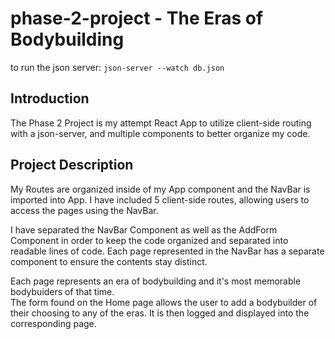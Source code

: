 # phase-2-project  -  The Eras of Bodybuilding

to run the json server: `json-server --watch db.json`

## Introduction
The Phase 2 Project is my attempt React App to utilize client-side routing with a json-server, and multiple components to better organize my code. 

## Project Description
My Routes are organized inside of my App component and the NavBar is imported into App. I have included 5 client-side routes, allowing users to access the pages using the NavBar. 

I have separated the NavBar Component as well as the AddForm Component in order to keep the code organized and separated into readable lines of code. Each page represented in the NavBar has a separate component to ensure the contents stay distinct. 

Each page represents an era of bodybuilding and it's most memorable bodybuiders of that time.  
The form found on the Home page allows the user to add a bodybuilder of their choosing to any of the eras. It is then logged and displayed into the corresponding page.
